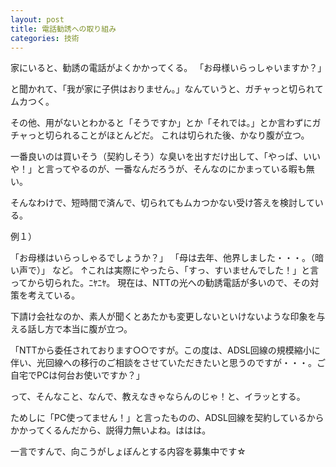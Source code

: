```yaml
---
layout: post
title: 電話勧誘への取り組み
categories: 技術
---
```


家にいると、勧誘の電話がよくかかってくる。
「お母様いらっしゃいますか？」

と聞かれて、「我が家に子供はおりません。」なんていうと、ガチャっと切られてムカつく。

その他、用がないとわかると「そうですか」とか「それでは。」とか言わずにガチャっと切られることがほとんどだ。
これは切られた後、かなり腹が立つ。

一番良いのは買いそう（契約しそう）な臭いを出すだけ出して、「やっぱ、いいや！」と言ってやるのが、一番なんだろうが、そんなのにかまっている暇も無い。

そんなわけで、短時間で済んで、切られてもムカつかない受け答えを検討している。

例１）

「お母様はいらっしゃるでしょうか？」
「母は去年、他界しました・・・。（暗い声で）」
など。
↑これは実際にやったら、「すっ、すいませんでした！」と言ってから切られた。ﾆﾔﾆﾔ。
現在は、NTTの光への勧誘電話が多いので、その対策を考えている。

下請け会社なのか、素人が聞くとあたかも変更しないといけないような印象を与える話し方で本当に腹が立つ。

「NTTから委任されております○○ですが。この度は、ADSL回線の規模縮小に伴い、光回線への移行のご相談をさせていただきたいと思うのですが・・・。ご自宅でPCは何台お使いですか？」

って、そんなこと、なんで、教えなきゃならんのじゃ！と、イラッとする。

ためしに「PC使ってません！」と言ったものの、ADSL回線を契約しているからかかってくるんだから、説得力無いよね。ははは。

一言ですんで、向こうがしょぼんとする内容を募集中です☆

